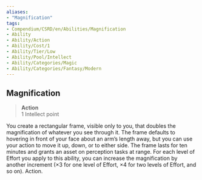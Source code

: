 ```yaml
---
aliases:
- "Magnification"
tags:
- Compendium/CSRD/en/Abilities/Magnification
- Ability
- Ability/Action
- Ability/Cost/1
- Ability/Tier/Low
- Ability/Pool/Intellect
- Ability/Categories/Magic
- Ability/Categories/Fantasy/Modern
---
```


  
## Magnification
>**Action**  
>1 Intellect point

You create a rectangular frame, visible only to you, that doubles the magnification of whatever you see through it. The frame defaults to hovering in front of your face about an arm’s length away, but you can use your action to move it up, down, or to either side. The frame lasts for ten minutes and grants an asset on perception tasks at range. For each level of Effort you apply to this ability, you can increase the magnification by another increment (×3 for one level of Effort, ×4 for two levels of Effort, and so on). Action. 





